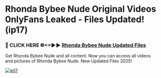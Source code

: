 # Rhonda Bybee Nude Original Videos 0nlyFans Leaked - Files Updated! (ip17)

<h3>🔴 CLICK HERE 🌐==►► <a href="https://tinyurl.com/yc6ubb5a" rel="nofollow">Rhonda Bybee Nude Updated Files</a></h3>

Get Rhonda Bybee Nude and all content. Now you can access all videos and pictures of Rhonda Bybee Nude. New Updated Files 2025!

[![ip17](https://i.imgur.com/7eu0CRL.gif)](https://tinyurl.com/yc6ubb5a)
